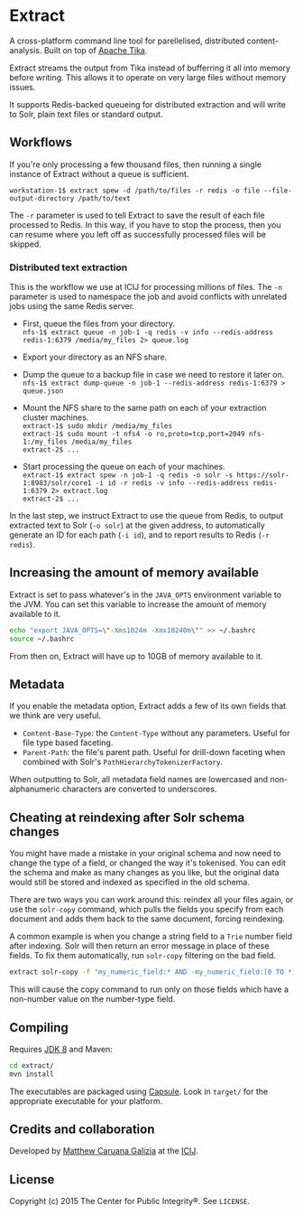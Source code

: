 # Extract #

A cross-platform command line tool for parellelised, distributed content-analysis. Built on top of [Apache Tika](https://tika.apache.org/).

Extract streams the output from Tika instead of bufferring it all into memory before writing. This allows it to operate on very large files without memory issues.

It supports Redis-backed queueing for distributed extraction and will write to Solr, plain text files or standard output.

## Workflows ##

If you're only processing a few thousand files, then running a single instance of Extract without a queue is sufficient.

`workstation-1$ extract spew -d /path/to/files -r redis -o file --file-output-directory /path/to/text`

The `-r` parameter is used to tell Extract to save the result of each file processed to Redis. In this way, if you have to stop the process, then you can resume where you left off as successfully processed files will be skipped.

### Distributed text extraction ###

This is the workflow we use at ICIJ for processing millions of files. The `-n` parameter is used to namespace the job and avoid conflicts with unrelated jobs using the same Redis server.

 - First, queue the files from your directory.  
`nfs-1$ extract queue -n job-1 -q redis -v info --redis-address redis-1:6379 /media/my_files 2> queue.log`

 - Export your directory as an NFS share.

 - Dump the queue to a backup file in case we need to restore it later on.  
 `nfs-1$ extract dump-queue -n job-1 --redis-address redis-1:6379 > queue.json`

 - Mount the NFS share to the same path on each of your extraction cluster machines.  
 `extract-1$ sudo mkdir /media/my_files`  
 `extract-1$ sudo mount -t nfs4 -o ro,proto=tcp,port=2049 nfs-1:/my_files /media/my_files`  
 `extract-2$ ...`

 - Start processing the queue on each of your machines.  
`extract-1$ extract spew -n job-1 -q redis -o solr -s https://solr-1:8983/solr/core1 -i id -r redis -v info --redis-address redis-1:6379 2> extract.log`  
`extract-2$ ...`

In the last step, we instruct Extract to use the queue from Redis, to output extracted text to Solr (`-o solr`) at the given address, to automatically generate an ID for each path (`-i id`), and to report results to Redis (`-r redis`).

## Increasing the amount of memory available ##

Extract is set to pass whatever's in the `JAVA_OPTS` environment variable to the JVM. You can set this variable to increase the amount of memory available to it.

```bash
echo "export JAVA_OPTS=\"-Xms1024m -Xmx10240m\"" >> ~/.bashrc
source ~/.bashrc
```

From then on, Extract will have up to 10GB of memory available to it.

## Metadata ##

If you enable the metadata option, Extract adds a few of its own fields that we think are very useful.

 - `Content-Base-Type`: the `Content-Type` without any parameters. Useful for file type based faceting.
 - `Parent-Path`: the file's parent path. Useful for drill-down faceting when combined with Solr's `PathHierarchyTokenizerFactory`.

When outputting to Solr, all metadata field names are lowercased and non-alphanumeric characters are converted to underscores.

## Cheating at reindexing after Solr schema changes ##

You might have made a mistake in your original schema and now need to change the type of a field, or changed the way it's tokenised. You can edit the schema and make as many changes as you like, but the original data would still be stored and indexed as specified in the old schema.

There are two ways you can work around this: reindex all your files again, or use the `solr-copy` command, which pulls the fields you specify from each document and adds them back to the same document, forcing reindexing.

A common example is when you change a string field to a `Trie` number field after indexing. Solr will then return an error message in place of these fields. To fix them automatically, run `solr-copy` filtering on the bad field.

```bash
extract solr-copy -f "my_numeric_field:* AND -my_numeric_field:[0 TO *]" -s ...
```

This will cause the copy command to run only on those fields which have a non-number value on the number-type field.

## Compiling ##

Requires [JDK 8](http://www.oracle.com/technetwork/java/javase/downloads/jdk8-downloads-2133151.html) and Maven:

```bash
cd extract/
mvn install
```

The executables are packaged using [Capsule](https://github.com/puniverse/capsule). Look in `target/` for the appropriate executable for your platform.

## Credits and collaboration ##

Developed by [Matthew Caruana Galizia](https://twitter.com/mcaruanagalizia) at the [ICIJ](http://www.icij.org/).

## License ##

Copyright (c) 2015 The Center for Public Integrity®. See `LICENSE`.
